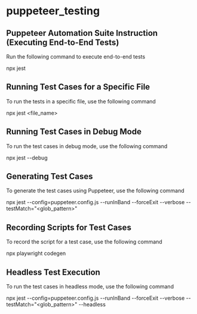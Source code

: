 # puppeteer_testing

## Puppeteer Automation Suite Instruction (Executing End-to-End Tests)
Run the following command to execute end-to-end tests

npx jest

## Running Test Cases for a Specific File
To run the tests in a specific file, use the following command

npx jest <file_name>    

## Running Test Cases in Debug Mode
To run the test cases in debug mode, use the following command

npx jest --debug

## Generating Test Cases
To generate the test cases using Puppeteer, use the following command

npx jest --config=puppeteer.config.js --runInBand --forceExit --verbose --testMatch="<glob_pattern>"

## Recording Scripts for Test Cases
To record the script for a test case, use the following command

npx playwright codegen <url>

## Headless Test Execution
To run the test cases in headless mode, use the following command

npx jest --config=puppeteer.config.js --runInBand --forceExit --verbose --testMatch="<glob_pattern>" --headless
